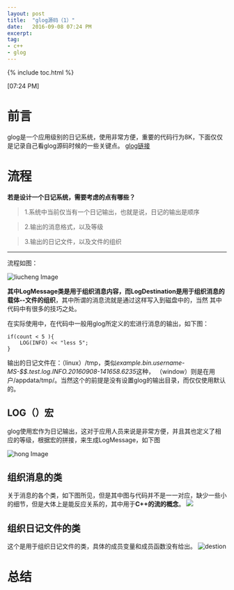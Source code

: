 ```yaml
---
layout: post
title:  "glog源码（1）"
date:   2016-09-08 07:24 PM
excerpt:
tag:
- c++ 
- glog
---
```


{% include toc.html %}

[07:24 PM]

# 前言
glog是一个应用级别的日记系统，使用非常方便，重要的代码行为8K，下面仅仅是记录自己看glog源码时候的一些关键点。
[glog链接](https://github.com/google/glog)

# 流程
**若是设计一个日记系统，需要考虑的点有哪些？**

>1.系统中当前仅当有一个日记输出，也就是说，日记的输出是顺序

>2.输出的消息格式，以及等级

>3.输出的日记文件，以及文件的组织

---

流程如图：

![liucheng Image](http://img.blog.csdn.net/20160908194848945)

**其中LogMessage类是用于组织消息内容，而LogDestination是用于组织消息的载体--文件的组织**，其中所谓的消息流就是通过这样写入到磁盘中的，当然
其中代码中有很多的技巧之处。

在实际使用中，在代码中一般用glog所定义的宏进行消息的输出，如下图：

```
if(count < 5 ){
    LOG(INFO) << "less 5";
}
```
输出的日记文件在：（linux）/tmp，类似*example.bin.username-MS-$$.test.log.INFO.20160908-141658.6235*这种，
（window）则是在用户/appdata/tmp/。当然这个的前提是没有设置glog的输出目录，而仅仅使用默认的。

## LOG（）宏

glog使用宏作为日记输出，这对于应用人员来说是非常方便，并且其也定义了相应的等级，根据宏的拼接，来生成LogMessage，如下图

![hong Image](http://img.blog.csdn.net/20160908200332370)


## 组织消息的类
关于消息的各个类，如下图所见，但是其中图与代码并不是一一对应，缺少一些小的细节，但是大体上是能反应关系的，其中用于**C++的流的概念**。
![](http://img.blog.csdn.net/20160908201239180)


## 组织日记文件的类

这个是用于组织日记文件的类，具体的成员变量和成员函数没有给出。
![destion](http://img.blog.csdn.net/20160910145818439)



# 总结
